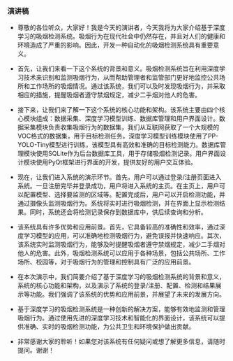 ### 演讲稿
 * 尊敬的各位听众，大家好！我是今天的演讲者，今天我将为大家介绍基于深度学习的吸烟检测系统。吸烟行为在现代社会中仍然存在，并且对人们的健康和环境造成了严重的影响。因此，开发一种自动化的吸烟检测系统具有重要意义。

 * 首先，让我们来看一下这个系统的背景和意义。吸烟检测系统旨在利用深度学习技术来识别和监测吸烟行为，从而帮助管理者和监管部门更好地监控公共场所和工作场所的吸烟情况。通过该系统，我们可以及时发现吸烟行为，并采取相应的措施，提醒吸烟者遵守禁烟规定，减少二手烟对他人的危害。

* 接下来，让我们来了解一下这个系统的核心功能和架构。该系统主要由四个核心模块组成：数据采集、深度学习模型训练、数据库管理和用户界面设计。数据采集模块负责收集吸烟行为的数据集，我们从互联网获取了一个大规模的VOC格式的数据集，用于目标检测任务。深度学习模型训练模块使用了PP-YOLO-Tiny模型进行训练，该模型具有高效和准确的目标检测能力。数据库管理模块使用SQLite作为后台数据库工具，用于存储吸烟检测记录。用户界面设计模块使用PyQt框架进行界面的开发，提供友好的用户交互体验。

* 现在，让我们进入系统的演示环节。首先，用户可以通过登录/注册页面进入系统。一旦注册完毕并登录成功，用户将进入系统的主页。在主页上，用户可以配置模型、选择要监测的区域等。配置完成后，用户可以开启检测功能，并通过摄像头监测吸烟行为。系统将实时进行吸烟检测，并在界面上显示检测结果。同时，系统还会将检测记录保存到数据库中，供后续查询和分析。

* 该系统具有许多优势和应用前景。首先，它具备较高的准确性和效率，通过深度学习模型的应用，可以准确地检测吸烟行为，避免误报并快速响应。其次，该系统实时监测吸烟行为，能够及时提醒吸烟者遵守禁烟规定，减少二手烟对他人的危害。此外，吸烟检测系统可以应用于各种场景，包括公共场所、工作场所、校园等，对于吸烟行为的管理和控制具有广泛的应用前景。

* 在本次演示中，我们简要介绍了基于深度学习的吸烟检测系统的背景和意义，系统的核心功能和架构，以及演示了系统的登录/注册、配置、检测和结果展示等功能。我们强调了该系统的优势和应用前景，并展望了未来的发展方向。

* 基于深度学习的吸烟检测系统是一种创新的解决方案，能够有效地监测和管理吸烟行为。通过使用先进的深度学习技术和智能化的界面设计，该系统可以提供准确、实时的吸烟检测功能，为公共卫生和环境保护做出贡献。

* 非常感谢大家的聆听！如果您对该系统有任何疑问或想了解更多信息，请随时提问。谢谢！